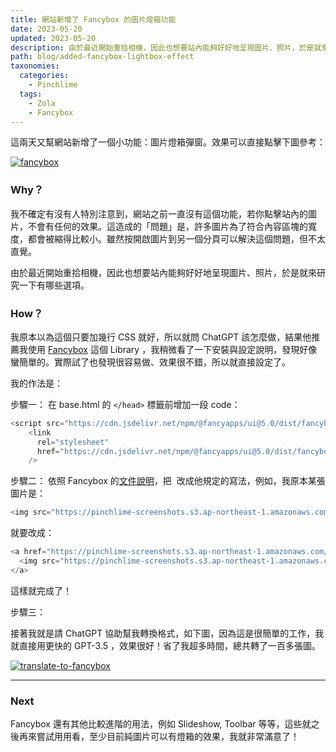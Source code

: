 ```yaml
---
title: 網站新增了 Fancybox 的圖片燈箱功能
date: 2023-05-20
updated: 2023-05-20
description: 由於最近開始重拾相機，因此也想要站內能夠好好地呈現圖片、照片，於是就來研究一下有哪些選項。我稍微看了一下 Fancybox 的安裝與設定說明，發現好像蠻簡單的。實際試了也發現很容易做、效果很不錯，所以就直接設定了。
path: blog/added-fancybox-lightbox-effect
taxonomies:
  categories: 
    - Pinchlime
  tags: 
    - Zola
    - Fancybox
---
```


這兩天又幫網站新增了一個小功能：圖片燈箱彈窗。效果可以直接點擊下圖參考：

<a href="https://pinchlime-screenshots.s3.ap-northeast-1.amazonaws.com/fancybox_HOCpt7.webp" data-fancybox data-caption="fancybox">
  <img src="https://pinchlime-screenshots.s3.ap-northeast-1.amazonaws.com/fancybox_HOCpt7.webp" loading="lazy" alt="fancybox" align="center" />
</a>

### Why？

我不確定有沒有人特別注意到，網站之前一直沒有這個功能，若你點擊站內的圖片，不會有任何的效果。這造成的「問題」是，許多圖片為了符合內容區塊的寬度，都會被縮得比較小。雖然按開啟圖片到另一個分頁可以解決這個問題，但不太直覺。

由於最近開始重拾相機，因此也想要站內能夠好好地呈現圖片、照片，於是就來研究一下有哪些選項。

### How？

我原本以為這個只要加幾行 CSS 就好，所以就問 ChatGPT 該怎麼做，結果他推薦我使用 [Fancybox](https://fancyapps.com/fancybox/) 這個 Library ，我稍微看了一下安裝與設定說明，發現好像蠻簡單的。實際試了也發現很容易做、效果很不錯，所以就直接設定了。

我的作法是：

步驟一： 在 base.html 的 `</head>` 標籤前增加一段 code：

```javascript
<script src="https://cdn.jsdelivr.net/npm/@fancyapps/ui@5.0/dist/fancybox/fancybox.umd.js"></script>
    <link
      rel="stylesheet"
      href="https://cdn.jsdelivr.net/npm/@fancyapps/ui@5.0/dist/fancybox/fancybox.css"
    />
```

步驟二： 依照 Fancybox 的[文件說明](https://fancyapps.com/fancybox/getting-started/)，把 <img> 改成他規定的寫法，例如，我原本某張圖片是：

```javascript
<img src="https://pinchlime-screenshots.s3.ap-northeast-1.amazonaws.com/limitless-opportunities_NMXjPk.webp" loading="lazy" alt="limitless-opportunities" align=center />
```

就要改成：

```javascript
<a href="https://pinchlime-screenshots.s3.ap-northeast-1.amazonaws.com/limitless-opportunities_NMXjPk.webp" data-fancybox data-caption="limitless-opportunities">
  <img src="https://pinchlime-screenshots.s3.ap-northeast-1.amazonaws.com/limitless-opportunities_NMXjPk.webp" loading="lazy" alt="limitless-opportunities" align="center" />
</a>
```

這樣就完成了！

步驟三：

接著我就是請 ChatGPT 協助幫我轉換格式，如下圖，因為這是很簡單的工作，我就直接用更快的 GPT-3.5 ，效果很好！省了我超多時間，總共轉了一百多張圖。

<a href="https://pinchlime-screenshots.s3.ap-northeast-1.amazonaws.com/translate-to-fancybox_gox5zo.webp" data-fancybox data-caption="translate-to-fancybox">
  <img src="https://pinchlime-screenshots.s3.ap-northeast-1.amazonaws.com/translate-to-fancybox_gox5zo.webp" loading="lazy" alt="translate-to-fancybox" align="center" />
</a>



---

### Next

Fancybox 還有其他比較進階的用法，例如 Slideshow, Toolbar 等等，這些就之後再來嘗試用用看，至少目前純圖片可以有燈箱的效果，我就非常滿意了！